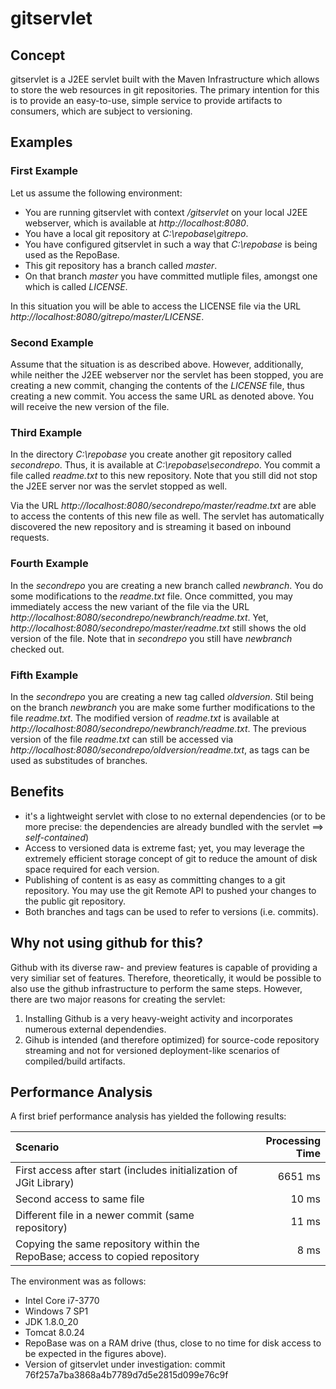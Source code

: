 # gitservlet

## Concept
gitservlet is a J2EE servlet built with the Maven Infrastructure which allows to store the web resources in git repositories. The primary intention for this is to provide an easy-to-use, simple service to provide artifacts to consumers, which are subject to versioning.

## Examples
### First Example

Let us assume the following environment:
* You are running gitservlet with context */gitservlet* on your local J2EE webserver, which is available at *http://localhost:8080*.
* You have a local git repository at *C:\repobase\gitrepo*.
* You have configured gitservlet in such a way that *C:\repobase* is being used as the RepoBase.
* This git repository has a branch called *master*.
* On that branch *master* you have committed mutliple files, amongst one which is called *LICENSE*.

In this situation you will be able to access the LICENSE file via the URL *http://localhost:8080/gitrepo/master/LICENSE*.

### Second Example
Assume that the situation is as described above. However, additionally, while neither the J2EE webserver nor the servlet has been stopped, you are creating a new commit, changing the contents of the *LICENSE* file, thus creating a new commit. You access the same URL as denoted above. You will receive the new version of the file.

### Third Example
In the directory *C:\repobase* you create another git repository called *secondrepo*. Thus, it is available at *C:\repobase\secondrepo*. You commit a file called *readme.txt* to this new repository.
Note that you still did not stop the J2EE server nor was the servlet stopped as well. 

Via the URL *http://localhost:8080/secondrepo/master/readme.txt* are able to access the contents of this new file as well. The servlet has automatically discovered the new repository and is streaming it based on inbound requests.

### Fourth Example
In the *secondrepo* you are creating a new branch called *newbranch*. You do some modifications to the *readme.txt* file. Once committed, you may immediately access the new variant of the file via the URL *http://localhost:8080/secondrepo/newbranch/readme.txt*. Yet, *http://localhost:8080/secondrepo/master/readme.txt* still shows the old version of the file. 
Note that in *secondrepo* you still have *newbranch* checked out. 

### Fifth Example
In the *secondrepo* you are creating a new tag called *oldversion*. Stil being on the branch *newbranch* you are make some further modifications to the file *readme.txt*.
The modified version of *readme.txt* is available at *http://localhost:8080/secondrepo/newbranch/readme.txt*. The previous version of the file *readme.txt* can still be accessed via *http://localhost:8080/secondrepo/oldversion/readme.txt*, as tags can be used as substitudes of branches.

## Benefits
* it's a lightweight servlet with close to no external dependencies (or to be more precise: the dependencies are already bundled with the servlet ==> *self-contained*)
* Access to versioned data is extreme fast; yet, you may leverage the extremely efficient storage concept of git to reduce the amount of disk space required for each version.
* Publishing of content is as easy as committing changes to a git repository. You may use the git Remote API to pushed your changes to the public git repository.
* Both branches and tags can be used to refer to versions (i.e. commits).

## Why not using github for this?
Github with its diverse raw- and preview features is capable of providing a very similiar set of features. Therefore, theoretically, it would be possible to also use the github infrastructure to perform the same steps. However, there are two major reasons for creating the servlet:

1. Installing Github is a very heavy-weight activity and incorporates numerous external dependendies. 
2. Gihub is intended (and therefore optimized) for source-code repository streaming and not for versioned deployment-like scenarios of compiled/build artifacts.

## Performance Analysis
A first brief performance analysis has yielded the following results:

| Scenario | Processing Time |
|:---------|----------------:|
| First access after start (includes initialization of JGit Library) | 6651 ms |
| Second access to same file | 10 ms |
| Different file in a newer commit (same repository) | 11 ms |
| Copying the same repository within the RepoBase; access to copied repository | 8 ms |

The environment was as follows:
* Intel Core i7-3770
* Windows 7 SP1
* JDK 1.8.0_20
* Tomcat 8.0.24
* RepoBase was on a RAM drive (thus, close to no time for disk access to be expected in the figures above).
* Version of gitservlet under investigation: commit 76f257a7ba3868a4b7789d7d5e2815d099e76c9f
